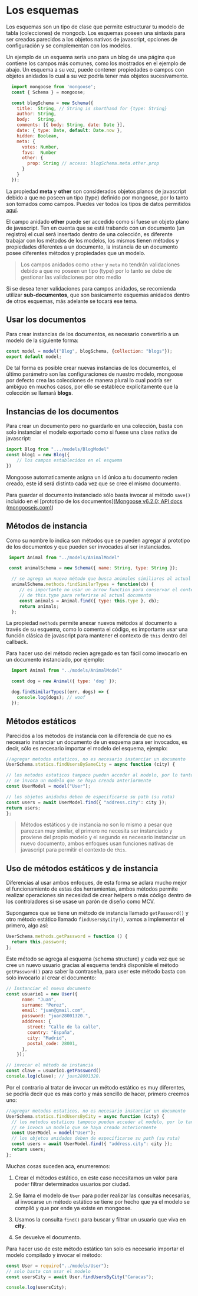 # Los esquemas

Los esquemas son un tipo de clase que permite estructurar tu modelo de tabla (colecciones) de mongodb. Los esquemas poseen una sintaxis para ser creados parecidos a los objetos nativos de javascript, opciones de configuración y se complementan con los modelos.

Un ejemplo de un esquema sería uno para un blog de una página que contiene los campos más comunes, como los mostrados en el ejemplo de abajo. Un esquema a su vez, puede contener propiedades o campos con objetos anidados lo cual a su vez podría tener más objetos sucesivamente.

```javascript
  import mongoose from 'mongoose';
  const { Schema } = mongoose;

  const blogSchema = new Schema({
    title:  String, // String is shorthand for {type: String}
    author: String,
    body:   String,
    comments: [{ body: String, date: Date }],
    date: { type: Date, default: Date.now },
    hidden: Boolean,
    meta: {
      votes: Number,
      favs:  Number
      other: {
        prop: String // access: blogSchema.meta.other.prop
      }
    }
  });
```

La propiedad **meta** y **other** son considerados objetos planos de javascript debido a que no poseen un tipo (type) definido por mongoose, por lo tanto son tomados como campos. Puedes ver todos los tipos de datos permitidos [aquí](https://mongoosejs.com/docs/schematypes.html).

El campo anidado **other** puede ser accedido como si fuese un objeto plano de javascript. Ten en cuenta que se está trabando con un documento (un registro) el cual será insertado dentro de una colección, es diferente trabajar con los métodos de los modelos, los mismos tienen métodos y propiedades diferentes a un documento, la instancia de un documento posee diferentes métodos y propiedades que un modelo.

> Los campos anidados como ```other``` y ```meta``` no tendrán validaciones debido a que no poseen un tipo (type) por lo tanto se debe de gestionar las validaciones por otro medio

Si se desea tener validaciones para campos anidados, se recomienda utilizar **sub-documentos**, que son basicamente esquemas anidados dentro de otros esquemas, más adelante se tocará ese tema.

## Usar los documentos

Para crear instancias de los documentos, es necesario convertirlo a un modelo de la siguiente forma:

```js
const model = model("Blog", blogSchema, {collection: "blogs"});
export default model;
```

De tal forma es posible crear nuevas instancias de los documentos, el último parámetro son las configuraciones de nuestro modelo, mongoose por defecto crea las colecciones de manera plural lo cual podría ser ambiguo en muchos casos, por ello se establece explícitamente que la colección se llamará **blogs**.

## Instancias de los documentos

Para crear un documento pero no guardarlo en una colección, basta con solo instanciar el modelo exportado como si fuese una clase nativa de javascript:

```javascript
import Blog from ".../models/BlogModel"
const blog1 = new Blog({
    // los campos establecidos en el esquema
})
```

Mongoose automaticamente asigna un id único a tu documento recien creado, este id será distinto cada vez que se cree el mismo documento.

Para guardar el documento instanciado sólo basta invocar al método ```save()``` incluido en el [prototipo de los documentos]([Mongoose v6.2.0: API docs (mongoosejs.com)](https://mongoosejs.com/docs/api.html#schema_Schema-add))

## Métodos de instancia

Como su nombre lo indica son métodos que se pueden agregar al prototipo de los documentos y que pueden ser invocados al ser instanciados.

```javascript
 import Animal from "../models/AnimalModel"

 const animalSchema = new Schema({ name: String, type: String });

  // se agrega un nuevo método que busca animales similiares al actual
  animalSchema.methods.findSimilarTypes = function(cb) {
     // es importante no usar un arrow function para conservar el contexto
     // de this.type para referirse al actual documento
     const animals = Animal.find({ type: this.type }, cb);
     return animals;
  };
```

La propiedad `methods` permite anexar nuevos métodos al documento a través de su esquema, como lo comenta el código, es importante usar una función clásica de javascript para mantener el contexto de ``this`` dentro del callback.

Para hacer uso del método recien agregado es tan fácil como invocarlo en un documento instanciado, por ejemplo:

```javascript
  import Animal from "../models/AnimalModel"

  const dog = new Animal({ type: 'dog' });

  dog.findSimilarTypes((err, dogs) => {
    console.log(dogs); // woof
  });
```

## Métodos estáticos

Parecidos a los métodos de instancia con la diferencia de que no es necesario instanciar un documento de un esquema para ser invocados, es decir, sólo es necesario importar el modelo del esquema, ejemplo:

```javascript
//agregar metodos estaticos, no es necesario instanciar un documento
UserSchema.statics.findUsersBySameCity = async function (city) {

// los metodos estaticos tampoco pueden acceder al modelo, por lo tanto
// se invoca un modelo que se haya creado anteriormente
const UserModel = model("User");

// los objetos anidados deben de especificarse su path (su ruta)
const users = await UserModel.find({ "address.city": city });
return users;
};
```

> Métodos estáticos y de instancia no son lo mismo a pesar que parezcan muy similar, el primero no necesita ser instanciado y proviene del propio modelo y el segundo es necesario instanciar un nuevo documento, ambos enfoques usan funciones nativas de javascript para permitir el contexto de ```this```.



## Uso de métodos estáticos y de instancia

Diferencias al usar ambos enfoques, de esta forma se aclara mucho mejor el funcionamiento de estas dos herramientas, ambos métodos permite realizar operaciones sin necesidad de crear helpers o más código dentro de los controladores si se usase un parón de diseño como MCV.

Supongamos que se tiene un método de instancia llamado ``getPassword()`` y otro método estático llamado ``findUsersByCity()``, vamos a implementar el primero, algo así:

```javascript
UserSchema.methods.getPassword = function () {
  return this.password;
};
```

Este método se agrega al esquema (schema structure) y cada vez que se cree un nuevo usuario gracias al esquema tendrá disponible el método `getPassword()` para saber la contraseña, para user este método basta con solo invocarlo al crear el documento:

```javascript
// Instanciar el nuevo documento
const usuario1 = new User({
      name: "Juan",
      surname: "Perez",
      email: "juan@gmail.com",
      password: "juan28001320.",
      adddress: {
        street: "Calle de la calle",
        country: "España",
        city: "Madrid",
        postal_code: 28001,
      },
    });

// invocar el método de instancia
const clave = usuario1.getPassword()
console.log(clave); // juan28001320.
```

Por el contrario al tratar de invocar un método estático es muy diferentes, se podría decir que es más corto y más sencillo de hacer, primero creemos uno:

```javascript
//agregar metodos estaticos, no es necesario instanciar un documento
UserSchema.statics.findUsersByCity = async function (city) {
  // los metodos estaticos tampoco pueden acceder al modelo, por lo tanto
  // se invoca un modelo que se haya creado anteriormente
  const UserModel = model("User");
  // los objetos anidados deben de especificarse su path (su ruta)
  const users = await UserModel.find({ "address.city": city });
  return users;
};
```

Muchas cosas suceden aca, enumeremos:

1. Crear el métodos estático, en este caso necesitamos un valor para poder filtrar determinados usuarios por ciudad.

2. Se llama el modelo de ``User`` para poder realizar las consultas necesarias, al invocarse un método estático se tiene por hecho que ya el modelo se compiló y que por ende ya existe en mongoose.

3. Usamos la consulta ``find()`` para buscar y filtrar un usuario que viva en **city**.

4. Se devuelve el documento.

Para hacer uso de este método estático tan solo es necesario importar el modelo compilado y invocar el método:

```javascript
const User = require("../models/User");
// solo basta con usar el modelo
const usersCity = await User.findUsersByCity("Caracas");

console.log(usersCity);
```
